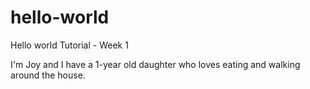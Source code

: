 # hello-world
Hello world Tutorial - Week 1

I'm Joy and I have a 1-year old daughter who loves eating and walking around the house.

